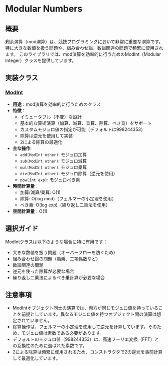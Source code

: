 # Modular Numbers

## 概要

剰余演算（mod演算）は、競技プログラミングにおいて非常に重要な演算です。
特に大きな数値を扱う問題や、組み合わせ論、数論関連の問題で頻繁に使用されます。
このライブラリでは、mod演算を効率的に行うためのModInt（Modular Integer）クラスを提供しています。

## 実装クラス

### [ModInt](./src/ModInt.java)

- **用途**：mod演算を効率的に行うためのクラス
- **特徴**：
	- イミュータブル（不変）な設計
	- 基本的な算術演算（加算、減算、乗算、除算、べき乗）をサポート
	- カスタムモジュロ値の指定が可能（デフォルトは998244353）
	- 除算は逆元を使用して実装
	- 2による除算の最適化
- **主な操作**:
	- `add(ModInt other)`: モジュロ加算
	- `sub(ModInt other)`: モジュロ減算
	- `mul(ModInt other)`: モジュロ乗算
	- `div(ModInt other)`: モジュロ除算（逆元を使用）
	- `pow(int exp)`: モジュロべき乗
- **時間計算量**：
	- 加算/減算/乗算: O(1)
	- 除算: O(log mod)（フェルマーの小定理を使用）
	- べき乗: O(log exp)（繰り返し二乗法を使用）
- **空間計算量**：O(1)

## 選択ガイド

ModIntクラスは以下のような場合に特に有用です：

- 大きな数値を扱う問題（オーバーフローを防ぐため）
- 組み合わせ論の問題（階乗、二項係数など）
- 数論関連の問題
- 逆元を使った除算が必要な場合
- 繰り返し二乗法によるべき乗計算が必要な場合

## 注意事項

- ModIntオブジェクト同士の演算では、両方が同じモジュロ値を持っていることを前提としています。異なるモジュロ値を持つオブジェクト間の演算は想定されていません。
- 除算操作は、フェルマーの小定理を使用して逆元を計算しています。そのため、モジュロ値は素数である必要があります。
- デフォルトのモジュロ値（998244353）は、高速フーリエ変換（FFT）との互換性のために選ばれた素数です。
- 2による除算は頻繁に使用されるため、コンストラクタで2の逆元を事前計算して最適化しています。